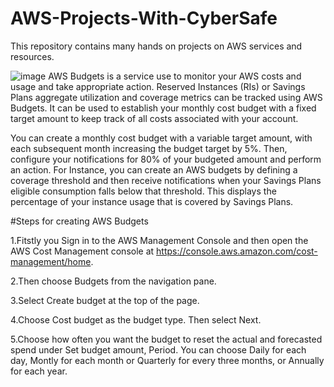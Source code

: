 # AWS-Projects-With-CyberSafe

This repository contains many hands on projects on AWS services and resources.

![image](https://user-images.githubusercontent.com/112861600/191002250-a7a8d772-edc1-4209-9f66-db7aeeed9b65.png)
AWS Budgets is a service use to monitor your AWS costs and usage and take appropriate action.
Reserved Instances (RIs) or Savings Plans aggregate utilization and coverage metrics can be tracked using AWS Budgets. It can be used to establish your monthly cost budget with a fixed target amount to keep track of all costs associated with your account. 

You can create a monthly cost budget with a variable target amount, with each subsequent month increasing the budget target by 5%. Then, configure your notifications for 80% of your budgeted amount and perform an action.
For Instance, you can create an AWS budgets by defining a coverage threshold and then receive notifications when your Savings Plans eligible consumption falls below that threshold. This displays the percentage of your instance usage that is covered by Savings Plans.

#Steps for creating AWS Budgets

1.Fitstly you Sign in to the AWS Management Console and then open the AWS Cost Management console at https://console.aws.amazon.com/cost-management/home.

2.Then choose Budgets from the navigation pane.

3.Select Create budget at the top of the page.

4.Choose Cost budget as the budget type. Then select Next.

5.Choose how often you want the budget to reset the actual and forecasted spend under Set budget amount, Period. You can choose Daily for each day, Montly for each month or  Quarterly for every three months, or Annually for each year.
